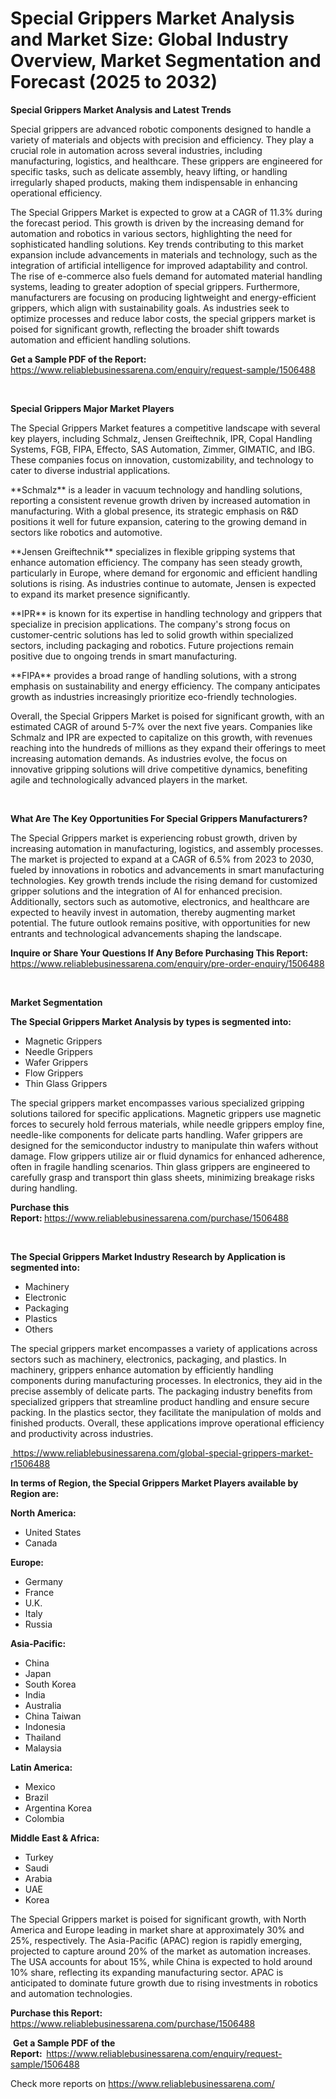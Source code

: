 <p><h1>Special Grippers Market Analysis and Market Size: Global Industry Overview, Market Segmentation and Forecast (2025 to 2032)</h1></p><p><strong>Special Grippers Market Analysis and Latest Trends</strong></p>
<p><p>Special grippers are advanced robotic components designed to handle a variety of materials and objects with precision and efficiency. They play a crucial role in automation across several industries, including manufacturing, logistics, and healthcare. These grippers are engineered for specific tasks, such as delicate assembly, heavy lifting, or handling irregularly shaped products, making them indispensable in enhancing operational efficiency.</p><p>The Special Grippers Market is expected to grow at a CAGR of 11.3% during the forecast period. This growth is driven by the increasing demand for automation and robotics in various sectors, highlighting the need for sophisticated handling solutions. Key trends contributing to this market expansion include advancements in materials and technology, such as the integration of artificial intelligence for improved adaptability and control. The rise of e-commerce also fuels demand for automated material handling systems, leading to greater adoption of special grippers. Furthermore, manufacturers are focusing on producing lightweight and energy-efficient grippers, which align with sustainability goals. As industries seek to optimize processes and reduce labor costs, the special grippers market is poised for significant growth, reflecting the broader shift towards automation and efficient handling solutions.</p></p>
<p><strong>Get a Sample PDF of the Report:&nbsp;</strong> <a href="https://www.reliablebusinessarena.com/enquiry/request-sample/1506488?utm_campaign=1891&utm_medium=2&utm_source=Github&utm_content=ia&utm_term=23032025&utm_id=special-grippers">https://www.reliablebusinessarena.com/enquiry/request-sample/1506488</a></p>
<p>&nbsp;</p>
<p><strong>Special Grippers Major Market Players</strong></p>
<p><p>The Special Grippers Market features a competitive landscape with several key players, including Schmalz, Jensen Greiftechnik, IPR, Copal Handling Systems, FGB, FIPA, Effecto, SAS Automation, Zimmer, GIMATIC, and IBG. These companies focus on innovation, customizability, and technology to cater to diverse industrial applications.</p><p>**Schmalz** is a leader in vacuum technology and handling solutions, reporting a consistent revenue growth driven by increased automation in manufacturing. With a global presence, its strategic emphasis on R&D positions it well for future expansion, catering to the growing demand in sectors like robotics and automotive.</p><p>**Jensen Greiftechnik** specializes in flexible gripping systems that enhance automation efficiency. The company has seen steady growth, particularly in Europe, where demand for ergonomic and efficient handling solutions is rising. As industries continue to automate, Jensen is expected to expand its market presence significantly.</p><p>**IPR** is known for its expertise in handling technology and grippers that specialize in precision applications. The company's strong focus on customer-centric solutions has led to solid growth within specialized sectors, including packaging and robotics. Future projections remain positive due to ongoing trends in smart manufacturing.</p><p>**FIPA** provides a broad range of handling solutions, with a strong emphasis on sustainability and energy efficiency. The company anticipates growth as industries increasingly prioritize eco-friendly technologies.</p><p>Overall, the Special Grippers Market is poised for significant growth, with an estimated CAGR of around 5-7% over the next five years. Companies like Schmalz and IPR are expected to capitalize on this growth, with revenues reaching into the hundreds of millions as they expand their offerings to meet increasing automation demands. As industries evolve, the focus on innovative gripping solutions will drive competitive dynamics, benefiting agile and technologically advanced players in the market.</p></p>
<p>&nbsp;</p>
<p><strong>What Are The Key Opportunities For Special Grippers Manufacturers?</strong></p>
<p><p>The Special Grippers market is experiencing robust growth, driven by increasing automation in manufacturing, logistics, and assembly processes. The market is projected to expand at a CAGR of 6.5% from 2023 to 2030, fueled by innovations in robotics and advancements in smart manufacturing technologies. Key growth trends include the rising demand for customized gripper solutions and the integration of AI for enhanced precision. Additionally, sectors such as automotive, electronics, and healthcare are expected to heavily invest in automation, thereby augmenting market potential. The future outlook remains positive, with opportunities for new entrants and technological advancements shaping the landscape.</p></p>
<p><strong>Inquire or Share Your Questions If Any Before Purchasing This Report:</strong> <a href="https://www.reliablebusinessarena.com/enquiry/pre-order-enquiry/1506488?utm_campaign=1891&utm_medium=2&utm_source=Github&utm_content=ia&utm_term=23032025&utm_id=special-grippers">https://www.reliablebusinessarena.com/enquiry/pre-order-enquiry/1506488</a></p>
<p>&nbsp;</p>
<p><strong>Market Segmentation</strong></p>
<p><strong>The Special Grippers Market Analysis by types is segmented into:</strong></p>
<p><ul><li>Magnetic Grippers</li><li>Needle Grippers</li><li>Wafer Grippers</li><li>Flow Grippers</li><li>Thin Glass Grippers</li></ul></p>
<p><p>The special grippers market encompasses various specialized gripping solutions tailored for specific applications. Magnetic grippers use magnetic forces to securely hold ferrous materials, while needle grippers employ fine, needle-like components for delicate parts handling. Wafer grippers are designed for the semiconductor industry to manipulate thin wafers without damage. Flow grippers utilize air or fluid dynamics for enhanced adherence, often in fragile handling scenarios. Thin glass grippers are engineered to carefully grasp and transport thin glass sheets, minimizing breakage risks during handling.</p></p>
<p><strong>Purchase this Report:&nbsp;</strong><a href="https://www.reliablebusinessarena.com/purchase/1506488?utm_campaign=1891&utm_medium=2&utm_source=Github&utm_content=ia&utm_term=23032025&utm_id=special-grippers">https://www.reliablebusinessarena.com/purchase/1506488</a></p>
<p>&nbsp;</p>
<p><strong>The Special Grippers Market Industry Research by Application is segmented into:</strong></p>
<p><ul><li>Machinery</li><li>Electronic</li><li>Packaging</li><li>Plastics</li><li>Others</li></ul></p>
<p><p>The special grippers market encompasses a variety of applications across sectors such as machinery, electronics, packaging, and plastics. In machinery, grippers enhance automation by efficiently handling components during manufacturing processes. In electronics, they aid in the precise assembly of delicate parts. The packaging industry benefits from specialized grippers that streamline product handling and ensure secure packing. In the plastics sector, they facilitate the manipulation of molds and finished products. Overall, these applications improve operational efficiency and productivity across industries.</p></p>
<p><a href="https://www.reliablebusinessarena.com/global-special-grippers-market-r1506488?utm_campaign=1891&utm_medium=2&utm_source=Github&utm_content=ia&utm_term=23032025&utm_id=special-grippers">&nbsp;https://www.reliablebusinessarena.com/global-special-grippers-market-r1506488</a></p>
<p><strong>In terms of Region, the Special Grippers Market Players available by Region are:</strong></p>
<p>
    <p> <strong> North America: </strong>
        <ul>
            <li>United States</li>
            <li>Canada</li>
        </ul>
        </p> 
    <p> <strong> Europe: </strong>
        <ul>
            <li>Germany</li>
            <li>France</li>
            <li>U.K.</li>
            <li>Italy</li>
            <li>Russia</li>
        </ul>
        </p> 
    <p> <strong> Asia-Pacific: </strong>
        <ul>
            <li>China</li>
            <li>Japan</li>
            <li>South Korea</li>
            <li>India</li>
            <li>Australia</li>
            <li>China Taiwan</li>
            <li>Indonesia</li>
            <li>Thailand</li>
            <li>Malaysia</li>
        </ul>
        </p> 
    <p> <strong> Latin America: </strong>
        <ul>
            <li>Mexico</li>
            <li>Brazil</li>
            <li>Argentina Korea</li>
            <li>Colombia</li>
        </ul>
        </p> 
    <p> <strong> Middle East & Africa: </strong>
        <ul>
            <li>Turkey</li>
            <li>Saudi</li>
            <li>Arabia</li>
            <li>UAE</li>
            <li>Korea</li>
        </ul>
    </p>
    </p>
<p><p>The Special Grippers market is poised for significant growth, with North America and Europe leading in market share at approximately 30% and 25%, respectively. The Asia-Pacific (APAC) region is rapidly emerging, projected to capture around 20% of the market as automation increases. The USA accounts for about 15%, while China is expected to hold around 10% share, reflecting its expanding manufacturing sector. APAC is anticipated to dominate future growth due to rising investments in robotics and automation technologies.</p></p>
<p><strong>Purchase this Report: </strong><a href="https://www.reliablebusinessarena.com/purchase/1506488?utm_campaign=1891&utm_medium=2&utm_source=Github&utm_content=ia&utm_term=23032025&utm_id=special-grippers">https://www.reliablebusinessarena.com/purchase/1506488</a></p>
<p>&nbsp;<strong>Get a Sample PDF of the Report:&nbsp;&nbsp;</strong><a href="https://www.reliablebusinessarena.com/enquiry/request-sample/1506488?utm_campaign=1891&utm_medium=2&utm_source=Github&utm_content=ia&utm_term=23032025&utm_id=special-grippers">https://www.reliablebusinessarena.com/enquiry/request-sample/1506488</a></p>
<p><strong></strong></p>
<p>Check more reports on <a href="https://www.reliablebusinessarena.com/?utm_campaign=1891&utm_medium=2&utm_source=Github&utm_content=ia&utm_term=23032025&utm_id=special-grippers">https://www.reliablebusinessarena.com/</a></p>